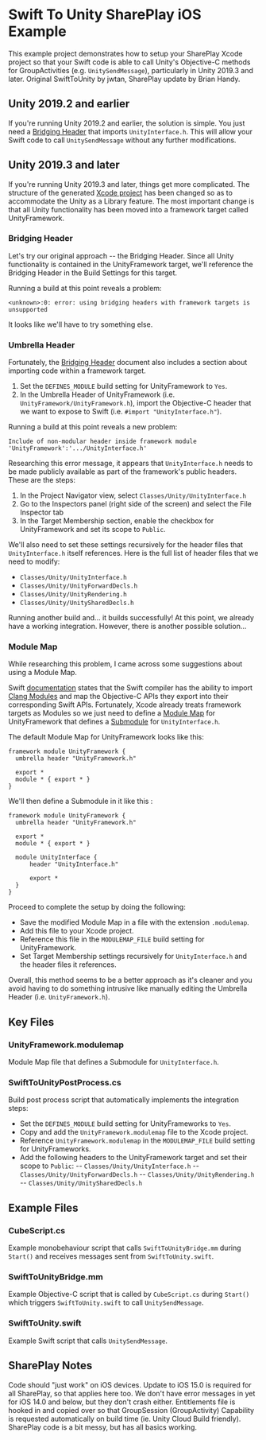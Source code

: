 # Swift To Unity SharePlay iOS Example
This example project demonstrates how to setup your SharePlay Xcode project so that your Swift code is able to call Unity's Objective-C methods for GroupActivities (e.g. `UnitySendMessage`), particularly in Unity 2019.3 and later. Original SwiftToUnity by jwtan, SharePlay update by Brian Handy.

## Unity 2019.2 and earlier
If you're running Unity 2019.2 and earlier, the solution is simple. You just need a [Bridging Header](https://developer.apple.com/documentation/swift/imported_c_and_objective-c_apis/importing_objective-c_into_swift) that imports `UnityInterface.h`. This will allow your Swift code to call `UnitySendMessage` without any further modifications.

## Unity 2019.3 and later
If you're running Unity 2019.3 and later, things get more complicated. The structure of the generated [Xcode project](https://docs.unity3d.com/Manual/StructureOfXcodeProject.html) has been changed so as to accommodate the Unity as a Library feature. The most important change is that all Unity functionality has been moved into a framework target called UnityFramework.

### Bridging Header
Let's try our original approach -- the Bridging Header. Since all Unity functionality is contained in the UnityFramework target, we'll reference the Bridging Header in the Build Settings for this target.

Running a build at this point reveals a problem:
```
<unknown>:0: error: using bridging headers with framework targets is unsupported
```
It looks like we'll have to try something else.

### Umbrella Header
Fortunately, the [Bridging Header](https://developer.apple.com/documentation/swift/imported_c_and_objective-c_apis/importing_objective-c_into_swift) document also includes a section about importing code within a framework target.

1. Set the `DEFINES_MODULE` build setting for UnityFramework to `Yes`.
2. In the Umbrella Header of UnityFramework (i.e. `UnityFramework/UnityFramework.h`), import the Objective-C header that we want to expose to Swift (i.e. `#import "UnityInterface.h"`).

Running a build at this point reveals a new problem:
```
Include of non-modular header inside framework module 'UnityFramework':'.../UnityInterface.h'
```

Researching this error message, it appears that `UnityInterface.h` needs to be made publicly available as part of the framework's public headers. These are the steps:

1. In the Project Navigator view, select `Classes/Unity/UnityInterface.h`
2. Go to the Inspectors panel (right side of the screen) and select the File Inspector tab
3. In the Target Membership section, enable the checkbox for UnityFramework and set its scope to `Public`.

We'll also need to set these settings recursively for the header files that `UnityInterface.h` itself references. Here is the full list of header files that we need to modify:
* `Classes/Unity/UnityInterface.h`
* `Classes/Unity/UnityForwardDecls.h`
* `Classes/Unity/UnityRendering.h`
* `Classes/Unity/UnitySharedDecls.h`

Running another build and... it builds successfully! At this point, we already have a working integration. However, there is another possible solution...

### Module Map
While researching this problem, I came across some suggestions about using a Module Map.

Swift [documentation](https://swift.org/swift-compiler/#compiler-architecture) states that the Swift compiler has the ability to import [Clang Modules](http://clang.llvm.org/docs/Modules.html) and map the Objective-C APIs they export into their corresponding Swift APIs. Fortunately, Xcode already treats framework targets as Modules so we just need to define a [Module Map](https://clang.llvm.org/docs/Modules.html#module-maps) for UnityFramework that defines a [Submodule](https://clang.llvm.org/docs/Modules.html#submodule-declaration) for `UnityInterface.h`.

The default Module Map for UnityFramework looks like this:
```
framework module UnityFramework {
  umbrella header "UnityFramework.h"

  export *
  module * { export * }
}
```
We'll then define a Submodule in it like this :
```
framework module UnityFramework {
  umbrella header "UnityFramework.h"

  export *
  module * { export * }

  module UnityInterface {
      header "UnityInterface.h"

      export *
  }
}
```

Proceed to complete the setup by doing the following:
- Save the modified Module Map in a file with the extension `.modulemap`.
- Add this file to your Xcode project.
- Reference this file in the `MODULEMAP_FILE` build setting for UnityFramework.
- Set Target Membership settings recursively for `UnityInterface.h` and the header files it references.

Overall, this method seems to be a better approach as it's cleaner and you avoid having to do something intrusive like manually editing the Umbrella Header (i.e. `UnityFramework.h`).

## Key Files

### UnityFramework.modulemap
Module Map file that defines a Submodule for `UnityInterface.h`.

### SwiftToUnityPostProcess.cs
Build post process script that automatically implements the integration steps:

- Set the `DEFINES_MODULE` build setting for UnityFrameworks to `Yes`.
- Copy and add the `UnityFramework.modulemap` file to the Xcode project.
- Reference `UnityFramework.modulemap` in the `MODULEMAP_FILE` build setting for UnityFrameworks.
- Add the following headers to the UnityFramework target and set their scope to `Public`:
-- `Classes/Unity/UnityInterface.h`
-- `Classes/Unity/UnityForwardDecls.h`
-- `Classes/Unity/UnityRendering.h`
-- `Classes/Unity/UnitySharedDecls.h`

## Example Files

### CubeScript.cs
Example monobehaviour script that calls `SwiftToUnityBridge.mm` during `Start()` and receives messages sent from `SwiftToUnity.swift`.

### SwiftToUnityBridge.mm
Example Objective-C script that is called by `CubeScript.cs` during `Start()` which triggers `SwiftToUnity.swift` to call `UnitySendMessage`.

### SwiftToUnity.swift
Example Swift script that calls `UnitySendMessage`.

## SharePlay Notes
Code should "just work" on iOS devices. Update to iOS 15.0 is required for all SharePlay, so that applies here too. We don't have error messages in yet for iOS 14.0 and below, but they don't crash either. Entitlements file is hooked in and copied over so that GroupSession (GroupActivity) Capability is requested automatically on build time (ie. Unity Cloud Build friendly). SharePlay code is a bit messy, but has all basics working.
